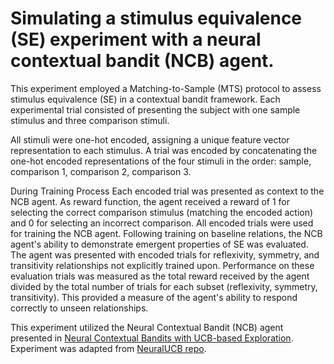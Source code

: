 # Simulating a stimulus equivalence (SE) experiment with a neural contextual bandit (NCB) agent.

This experiment employed a Matching-to-Sample (MTS) protocol to assess stimulus equivalence (SE) in a contextual bandit framework. Each experimental trial consisted of presenting the subject with one sample stimulus and three comparison stimuli.

All stimuli were one-hot encoded, assigning a unique feature vector representation to each stimulus. A trial was encoded by concatenating the one-hot encoded representations of the four stimuli in the order: sample, comparison 1, comparison 2, comparison 3.

During Training Process Each encoded trial was presented as context to the NCB agent. As reward function, the agent received a reward of 1 for selecting the correct comparison stimulus (matching the encoded action) and 0 for selecting an incorrect comparison. All encoded trials were used for training the NCB agent. Following training on baseline relations, the NCB agent's ability to demonstrate emergent properties of SE was evaluated. The agent was presented with encoded trials for reflexivity, symmetry, and transitivity relationships not explicitly trained upon. Performance on these evaluation trials was measured as the total reward received by the agent divided by the total number of trials for each subset (reflexivity, symmetry, transitivity). This provided a measure of the agent's ability to respond correctly to unseen relationships.

This experiment utilized the Neural Contextual Bandit (NCB) agent presented in [Neural Contextual Bandits with UCB-based Exploration](https://paperswithcode.com/paper/neural-contextual-bandits-with-upper). Experiment was adapted from [NeuralUCB repo](https://github.com/uclaml/NeuralUCB).

